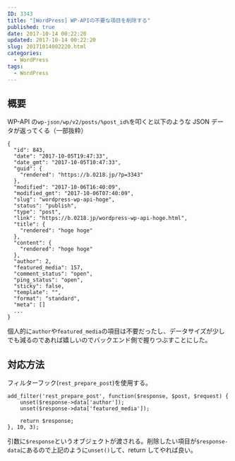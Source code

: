 ```yaml
---
ID: 3343
title: "[WordPress] WP-APIの不要な項目を削除する"
published: true
date: 2017-10-14 00:22:20
updated: 2017-10-14 00:22:20
slug: 20171014002220.html
categories:
  - WordPress
tags:
  - WordPress
---
```


## 概要

WP-API の`wp-json/wp/v2/posts/%post_id%`を叩くと以下のような JSON データが返ってくる（一部抜粋）

```language-js
{
  "id": 843,
  "date": "2017-10-05T19:47:33",
  "date_gmt": "2017-10-05T10:47:33",
  "guid": {
    "rendered": "https://b.0218.jp/?p=3343"
  },
  "modified": "2017-10-06T16:40:09",
  "modified_gmt": "2017-10-06T07:40:09",
  "slug": "wordpress-wp-api-hoge",
  "status": "publish",
  "type": "post",
  "link": "https://b.0218.jp/wordpress-wp-api-hoge.html",
  "title": {
    "rendered": "hoge hoge"
  },
  "content": {
    "rendered": "hoge hoge"
  },
  "author": 2,
  "featured_media": 157,
  "comment_status": "open",
  "ping_status": "open",
  "sticky": false,
  "template": "",
  "format": "standard",
  "meta": []
  ...
}
```

個人的に`author`や`featured_media`の項目は不要だったし、データサイズが少しでも減るのであれば嬉しいのでバックエンド側で握りつぶすことにした。

## 対応方法

フィルターフック(`rest_prepare_post`)を使用する。

```language-php
add_filter('rest_prepare_post', function($response, $post, $request) {
    unset($response->data['author']);
    unset($response->data['featured_media']);

    return $response;
}, 10, 3);
```

引数に`$response`というオブジェクトが渡される。削除したい項目が`$response-data`にあるので上記のように`unset()`して、return してやれば良い。
